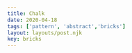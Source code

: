 ```yaml
---
title: Chalk
date: 2020-04-18
tags: ['pattern', 'abstract','bricks']
layout: layouts/post.njk
key: bricks
---
```


